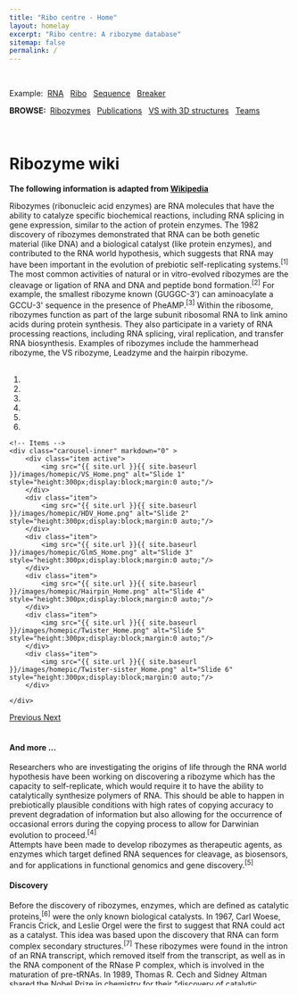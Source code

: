 ```yaml
---
title: "Ribo centre - Home"
layout: homelay
excerpt: "Ribo centre: A ribozyme database"
sitemap: false
permalink: /
---
```




<br>

<meta name="viewport" content="width=device-width, initial-scale=1">
<head>
</head>
<style type="text/css">
  .demo{
    width:100%;
    border-bottom:3px solid #ffffff
    box-shadow:10px 5px 5px #888888
    
  }

</style>
<div class="demo">
<script async src="https://cse.google.com/cse.js?cx=2dcb771063bc36a13"></script>
<div class="gcse-searchbox-only"></div>

  <p>Example:&nbsp;
    <a href="https://www.ribocentre.org/searchsimple?q=RNA" title='Keyword'>RNA</a>&nbsp;&nbsp;
    <a href="https://www.ribocentre.org/searchsimple?q=Ribo" title='Ribozyme Name'>Ribo</a>&nbsp;&nbsp;
    <a href="https://www.ribocentre.org/searchsimple?q=sequence" title='Reaction'>Sequence</a>&nbsp;&nbsp;
    <a href="https://www.ribocentre.org/searchsimple?q=Breaker" title='Author'>Breaker</a>&nbsp;&nbsp;
  </p>
  <p><b>BROWSE:&nbsp;</b>
    <a href="https://www.ribocentre.org/ribozyme">Ribozymes</a>&nbsp;&nbsp;
    <a href="https://www.ribocentre.org/publications">Publications</a>&nbsp;&nbsp;
    <a href="https://www.ribocentre.org/docs/VS-ribozyme.html" target="_blank"> VS with 3D structures</a>&nbsp;&nbsp;
    <a href="https://www.ribocentre.org/Helps">Teams</a>&nbsp;&nbsp;
  </p>
</div>
<br>


# Ribozyme wiki

**The following information is adapted from [Wikipedia](https://en.wikipedia.org/)**

<script src="https://ajax.googleapis.com/ajax/libs/jquery/2.1.3/jquery.min.js"></script>
<!--<script type="text/javascript" src="{{ site.url }}{{ site.baseurl }}/js/ribozyme.js"></script>-->

<!--<div style="width: 100%;height: 100%; overflow-x:hidden;">-->

 

Ribozymes (ribonucleic acid enzymes) are RNA molecules that have the ability to catalyze specific biochemical reactions, including RNA splicing in gene expression, similar to the action of protein enzymes. The 1982 discovery of ribozymes demonstrated that RNA can be both genetic material (like DNA) and a biological catalyst (like protein enzymes), and contributed to the RNA world hypothesis, which suggests that RNA may have been important in the evolution of prebiotic self-replicating systems.<sup>[1]</sup> The most common activities of natural or in vitro-evolved ribozymes are the cleavage or ligation of RNA and DNA and peptide bond formation.<sup>[2]</sup> For example, the smallest ribozyme known (GUGGC-3') can aminoacylate a GCCU-3' sequence in the presence of PheAMP.<sup>[3]</sup> Within the ribosome, ribozymes function as part of the large subunit ribosomal RNA to link amino acids during protein synthesis. They also participate in a variety of RNA processing reactions, including RNA splicing, viral replication, and transfer RNA biosynthesis. Examples of ribozymes include the hammerhead ribozyme, the VS ribozyme, Leadzyme and the hairpin ribozyme.<br><br>



  
 

<!--<div class="gcse-searchbox-only"></div>
<div id="cse" style="width: 100%;">Loading</div>
<script src="http://www.google.com/jsapi" type="text/javascript"></script>
<script type="text/javascript">
  google.load('search', '1', {language : 'zh-CN'});
  google.setOnLoadCallback(function() {
    var customSearchControl = new google.search.CustomSearchControl('008229143262561549995:lqp6wdiqhsm');
    customSearchControl.setResultSetSize(google.search.Search.FILTERED_CSE_RESULTSET);
    customSearchControl.draw('cse');
  }, true);
</script>
<link rel="stylesheet" href="http://www.google.com/cse/style/look/default.css" type="text/css" />-->

<!--<form name="cse" id="searchbox" action="/search.html">
  <input type="hidden" name="cref" value="" />
  <input type="hidden" name="ie" value="utf-8" />
  <input type="hidden" name="hl" value="zh-CN" />
  <input name="q" type="text" size="40" />
  <input type="submit" name="sa" value="Search" />
</form>
<form name="cse" id="searchbox_demo" action="http://www.google.com/cse">
  <input type="hidden" name="cref" value="" />
  <input type="hidden" name="ie" value="utf-8" />
  <input type="hidden" name="hl" value="zh-CN" />
  <input name="q" type="text" size="40" />
  <input type="submit" name="sa" value="搜索" />
</form>
<script type="text/javascript" src="http://www.google.com/cse/tools/onthefly?form=searchbox_demo&lang=zh-CN"></script>-->
<!--<div class="pull-right">
    <form action="/search.html" class="navbar-search">
        <input type="text" placeholder="search" class="search-query input-medium" name="q">
        <button class="icon nav-search" type="submit"><i class="icon-search icon-white"></i></button>
    </form>
</div>
<div id="cse" style="width: 100%;">Loading</div>
<script src="http://www.google.com/jsapi" type="text/javascript"></script>
<script type="text/javascript"> 
  google.load('search', '1', {language : 'zh-CN', style : google.loader.themes.SHINY});
  google.setOnLoadCallback(function() {
    var customSearchOptions = {};  var customSearchControl = new google.search.CustomSearchControl(
      'xxxxxxxxxxxxxxxxxxxxxxxxxxxxxxxxx', customSearchOptions);
    customSearchControl.setResultSetSize(google.search.Search.FILTERED_CSE_RESULTSET);
    customSearchControl.draw('cse');
  }, true);
</script>-->

<!--<script src="/js/jquery-1.7.1.min.js" type="text/javascript" charset="utf-8"></script>
<script src="/js/lunr.min.js" type="text/javascript" charset="utf-8"></script>
<script src="/js/mustache.js" type="text/javascript" charset="utf-8"></script>
<script src="/js/date.format.js" type="text/javascript" charset="utf-8"></script>
<script src="/js/URI.min.js" type="text/javascript" charset="utf-8"></script>
<script src="/js/jquery.lunr.search.js" type="text/javascript" charset="utf-8"></script>


<div id="search">
	<form action="/search" method="get">
		<input type="text" id="search-query" name="q" placeholder="Search" autocomplete="off">
	</form>
</div>

<section id="search-results" style="display: none;">
	<p>Search results</p>
	<div class="entries">
	</div>
</section>


{% raw %}
<script id="search-results-template" type="text/mustache">
	{{#entries}}
		<article>
			<h3>
				{{#date}}<small><time datetime="{{pubdate}}" pubdate>{{displaydate}}</time></small>{{/date}}
				<a href="{{url}}">{{title}}</a>
			</h3>
		</article>
	{{/entries}}
</script>
{% endraw %}

<script type="text/javascript">
	$(function() {
		$('#search-query').lunrSearch({
			indexUrl: '/search.json',             // URL of the `search.json` index data for your site
			results:  '#search-results',          // jQuery selector for the search results container
			entries:  '.entries',                 // jQuery selector for the element to contain the results list, must be a child of the results element above.
			template: '#search-results-template'  // jQuery selector for the Mustache.js template
		});
	});
</script>-->






<div id="ribozymewikisection0"></div>

<div markdown="0" id="carousel" class="carousel slide" data-ride="carousel" data-interval="4000" data-pause="hover" >
    <!-- Menu -->
    <ol class="carousel-indicators" style="weight:300px;">
        <li data-target="#carousel" data-slide-to="0" class="active"></li>
        <li data-target="#carousel" data-slide-to="1"></li>
        <li data-target="#carousel" data-slide-to="2"></li>
        <li data-target="#carousel" data-slide-to="3"></li>
        <li data-target="#carousel" data-slide-to="4"></li>
        <li data-target="#carousel" data-slide-to="5"></li>
    </ol>

    <!-- Items -->
    <div class="carousel-inner" markdown="0" >
        <div class="item active">
            <img src="{{ site.url }}{{ site.baseurl }}/images/homepic/VS_Home.png" alt="Slide 1" style="height:300px;display:block;margin:0 auto;"/>
        </div>
        <div class="item">
            <img src="{{ site.url }}{{ site.baseurl }}/images/homepic/HDV_Home.png" alt="Slide 2" style="height:300px;display:block;margin:0 auto;"/>
        </div>
        <div class="item">
            <img src="{{ site.url }}{{ site.baseurl }}/images/homepic/GlmS_Home.png" alt="Slide 3" style="height:300px;display:block;margin:0 auto;"/>
        </div>
        <div class="item">
            <img src="{{ site.url }}{{ site.baseurl }}/images/homepic/Hairpin_Home.png" alt="Slide 4" style="height:300px;display:block;margin:0 auto;"/>
        </div>
        <div class="item">
            <img src="{{ site.url }}{{ site.baseurl }}/images/homepic/Twister_Home.png" alt="Slide 5" style="height:300px;display:block;margin:0 auto;"/>
        </div>
        <div class="item">
            <img src="{{ site.url }}{{ site.baseurl }}/images/homepic/Twister-sister_Home.png" alt="Slide 6" style="height:300px;display:block;margin:0 auto;"/>
        </div>

    </div>
  <a class="left carousel-control" href="#carousel" role="button" data-slide="prev">
    <span class="glyphicon glyphicon-chevron-left" aria-hidden="true"></span>
    <span class="sr-only">Previous</span>
  </a>
  <a class="right carousel-control" href="#carousel" role="button" data-slide="next">
    <span class="glyphicon glyphicon-chevron-right" aria-hidden="true"></span>
    <span class="sr-only">Next</span>
  </a>
</div>

<div id="ribozymewikisection1"></div>
<div id="ribozymewikisection2"></div>
<div id="ribozymewikisection3"></div>
<div id="ribozymewikisection4"></div>
<div id="ribozymewikisection5"></div><br>

#### And more ...

<div style="width: 100%;height: 400px; overflow-x:hidden;overflow-y: auto;">
   Researchers who are investigating the origins of life through the RNA world hypothesis have been working on discovering a ribozyme which has the capacity to self-replicate, which would require it to have the ability to catalytically synthesize polymers of RNA. This should be able to happen in prebiotically plausible conditions with high rates of copying accuracy to prevent degradation of information but also allowing for the occurrence of occasional errors during the copying process to allow for Darwinian evolution to proceed.<sup>[4]</sup><br>
   Attempts have been made to develop ribozymes as therapeutic agents, as enzymes which target defined RNA sequences for cleavage, as biosensors, and for applications in functional genomics and gene discovery.<sup>[5]</sup><br>

   <h4>Discovery</h4>
   Before the discovery of ribozymes, enzymes, which are defined as catalytic proteins,<sup>[6]</sup> were the only known biological catalysts. In 1967, Carl Woese, Francis Crick, and Leslie Orgel were the first to suggest that RNA could act as a catalyst. This idea was based upon the discovery that RNA can form complex secondary structures.<sup>[7]</sup> These ribozymes were found in the intron of an RNA transcript, which removed itself from the transcript, as well as in the RNA component of the RNase P complex, which is involved in the maturation of pre-tRNAs. In 1989, Thomas R. Cech and Sidney Altman shared the Nobel Prize in chemistry for their "discovery of catalytic properties of RNA."<sup>[8]</sup> The term ribozyme was first introduced by Kelly Kruger et al. in 1982 in a paper published in Cell.[1]<br>
   It had been a firmly established belief in biology that catalysis was reserved for proteins. However, the idea of RNA catalysis is motivated in part by the old question regarding the origin of life: Which comes first, enzymes that do the work of the cell or nucleic acids that carry the information required to produce the enzymes? The concept of "ribonucleic acids as catalysts" circumvents this problem. RNA, in essence, can be both the chicken and the egg.<sup>[9]</sup><br>
   In the 1980s Thomas Cech, at the University of Colorado at Boulder, was studying the excision of introns in a ribosomal RNA gene in Tetrahymena thermophila. While trying to purify the enzyme responsible for the splicing reaction, he found that the intron could be spliced out in the absence of any added cell extract. As much as they tried, Cech and his colleagues could not identify any protein associated with the splicing reaction. After much work, Cech proposed that the intron sequence portion of the RNA could break and reform phosphodiester bonds. At about the same time, Sidney Altman, a professor at Yale University, was studying the way tRNA molecules are processed in the cell when he and his colleagues isolated an enzyme called RNase-P, which is responsible for conversion of a precursor tRNA into the active tRNA. Much to their surprise, they found that RNase-P contained RNA in addition to protein and that RNA was an essential component of the active enzyme. This was such a foreign idea that they had difficulty publishing their findings. The following year, Altman demonstrated that RNA can act as a catalyst by showing that the RNase-P RNA subunit could catalyze the cleavage of precursor tRNA into active tRNA in the absence of any protein component.<br>
   Since Cech's and Altman's discovery, other investigators have discovered other examples of self-cleaving RNA or catalytic RNA molecules. Many ribozymes have either a hairpin – or hammerhead – shaped active center and a unique secondary structure that allows them to cleave other RNA molecules at specific sequences. It is now possible to make ribozymes that will specifically cleave any RNA molecule. These RNA catalysts may have pharmaceutical applications. For example, a ribozyme has been designed to cleave the RNA of HIV. If such a ribozyme were made by a cell, all incoming virus particles would have their RNA genome cleaved by the ribozyme, which would prevent infection.<br>
        <h4>Structure and mechanism</h4>
        Despite having only four choices for each monomer unit (nucleotides), compared to 20 amino acid side chains found in proteins, ribozymes have diverse structures and mechanisms. In many cases they are able to mimic the mechanism used by their protein counterparts. For example, in self cleaving ribozyme RNAs, an in-line SN2 reaction is carried out using the 2’ hydroxyl group as a nucleophile attacking the bridging phosphate and causing 5’ oxygen of the N+1 base to act as a leaving group . In comparison, RNase A, a protein that catalyzes the same reaction, uses a coordinating histidine and lysine to act as a base to attack the phosphate backbone.[2][clarification needed]<br>
        Like many protein enzymes metal binding is also critical to the function of many ribozymes.<sup>[10]</sup> Often these interactions use both the phosphate backbone and the base of the nucleotide, causing drastic conformational changes.<sup>[11]</sup> There are two mechanism classes for the cleavage of phosphodiester backbone in the presence of metal. In the first mechanism, the internal 2’- OH group attacks phosphorus center in a SN2 mechanism. Metal ions promote this reaction by first coordinating the phosphate oxygen and later stabling the oxyanion. The second mechanism also follows a SN2 displacement, but the nucleophile comes from water or exogenous hydroxyl groups rather than RNA itself. The smallest ribozyme is UUU, which can promote the cleavage between G and A of the GAAA tetranucleotide via the first mechanism in the presence of Mn2+. The reason why this trinucleotide rather than the complementary tetramer catalyze this reaction may be because the UUU-AAA pairing is the weakest and most flexible trinucleotide among the 64 conformations, which provides the binding site for Mn2+.<sup>[12]</sup><br>
        Phosphoryl transfer can also be catalyzed without metal ions. For example, pancreatic ribonuclease A and hepatitis delta virus(HDV) ribozymes can catalyze the cleavage of RNA backbone through acid-base catalysis without metal ions.<sup>[13]</sup><sup>[14]</sup> Hairpin ribozyme can also catalyze the self-cleavage of RNA without metal ions but the mechanism is still unclear.<sup>[14]</sup><br>
        Ribozyme can also catalyze the formation of peptide bond between adjacent amino acid by lowering the activation entropy.<sup>[13]</sup><a href="https://en.wikipedia.org/wiki/Ribozyme" target="_blank">...</a>
        [1] Kruger K, Grabowski PJ, Zaug AJ, Sands J, Gottschling DE, Cech TR (November 1982). "Self-splicing RNA: autoexcision and autocyclization of the ribosomal RNA intervening sequence of Tetrahymena". Cell. 31 (1): 147–157. doi:10.1016/0092-8674(82)90414-7. PMID 6297745. S2CID 14787080.<br>
        [2] Fedor MJ, Williamson JR (May 2005). "The catalytic diversity of RNAs". Nature Reviews. Molecular Cell Biology. 6 (5): 399–412. doi:10.1038/nrm1647. PMID 15956979. S2CID 33304782.<br>
        [3] Yarus M (October 2011). "The meaning of a minuscule ribozyme". Philosophical Transactions of the Royal Society of London. Series B, Biological Sciences. 366 (1580): 2902–2909. doi:10.1098/rstb.2011.0139. PMC 3158920. PMID 21930581.<br>
        [4] Martin LL, Unrau PJ, Müller UF (January 2015). "RNA synthesis by in vitro selected ribozymes for recreating an RNA world". Life. Basel, Switzerland. 5 (1): 247–68. doi:10.3390/life5010247. PMC 4390851. PMID 25610978.<br>
        [5] Hean J, Weinberg MS (2008). "The Hammerhead Ribozyme Revisited: New Biological Insights for the Development of Therapeutic Agents and for Reverse Genomics Applications". In Morris KL (ed.). RNA and the Regulation of Gene Expression: A Hidden Layer of Complexity. Norfolk, England: Caister Academic Press. ISBN 978-1-904455-25-7.<br>
        [6] Enzyme definition Dictionary.com Accessed 6 April 2007<br>
        [7] Woese C (1967). The Genetic Code. New York: Harper and Row.
        [8] The Nobel Prize in Chemistry 1989 was awarded to Thomas R. Cech and Sidney Altman "for their discovery of catalytic properties of RNA".<br>
        [9] Visser CM (1984). "Evolution of biocatalysis 1. Possible pre-genetic-code RNA catalysts which are their own replicase". Origins of Life. 14 (1–4): 291–300. Bibcode:1984OrLi...14..291V. doi:10.1007/BF00933670. PMID 6205343. S2CID 31409366.<br>
        [10]Pyle AM (August 1993). "Ribozymes: a distinct class of metalloenzymes". Science. 261 (5122): 709–714. Bibcode:1993Sci...261..709P. doi:10.1126/science.7688142. PMID 7688142.<br>
        [11] Freisinger E, Sigel RK (2007). "From nucleotides to ribozymes—A comparison of their metal ion binding properties" (PDF). Coord. Chem. Rev. 251 (13–14): 1834–1851. doi:10.1016/j.ccr.2007.03.008.<br>
        [12] Pyle AM (August 1993). "Ribozymes: a distinct class of metalloenzymes". Science. 261 (5122): 709–714. Bibcode:1993Sci...261..709P. doi:10.1126/science.7688142. JSTOR 2882234. PMID 7688142.<br>
        [13] Lilley DM (October 2011). "Mechanisms of RNA catalysis". Philosophical Transactions of the Royal Society of London. Series B, Biological Sciences. 366 (1580): 2910–2917. doi:10.1098/rstb.2011.0132. JSTOR 23035661. PMC 3158914. PMID 21930582.<br>
        [14] Doudna JA, Cech TR (July 2002). "The chemical repertoire of natural ribozymes". Nature. 418 (6894): 222–228.Bibcode:2002Natur.418..222D. doi:10.1038/418222a. PMID 12110898. S2CID 4417095.
        <br><br>
</div><br><br>



